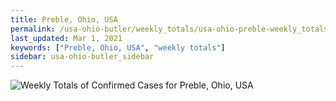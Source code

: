 ```yaml
---
title: Preble, Ohio, USA
permalink: /usa-ohio-butler/weekly_totals/usa-ohio-preble-weekly_totals.html
last_updated: Mar 1, 2021
keywords: ["Preble, Ohio, USA", "weekly totals"]
sidebar: usa-ohio-butler_sidebar
---
```


![Weekly Totals of Confirmed Cases for Preble, Ohio, USA](/covid_tracker/images/graphs/usa-ohio-preble-weekly_totals_graph.png)
